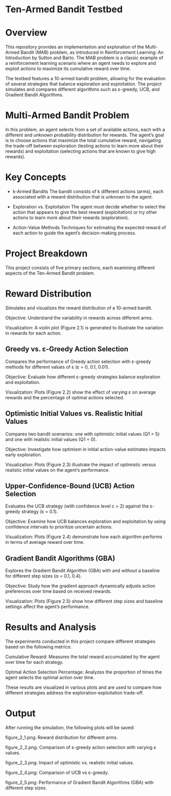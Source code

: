 # Ten-Armed Bandit Testbed
# Overview
This repository provides an implementation and exploration of the Multi-Armed Bandit (MAB) problem, as introduced in Reinforcement Learning: An Introduction by Sutton and Barto. The MAB problem is a classic example of a reinforcement learning scenario where an agent needs to explore and exploit actions to maximize its cumulative reward over time.

The testbed features a 10-armed bandit problem, allowing for the evaluation of several strategies that balance exploration and exploitation. The project simulates and compares different algorithms such as ε-greedy, UCB, and Gradient Bandit Algorithms.

# Multi-Armed Bandit Problem
In this problem, an agent selects from a set of available actions, each with a different and unknown probability distribution for rewards. The agent’s goal is to choose actions that maximize the total cumulative reward, navigating the trade-off between exploration (testing actions to learn more about their rewards) and exploitation (selecting actions that are known to give high rewards).

# Key Concepts
- k-Armed Bandits
The bandit consists of k different actions (arms), each associated with a reward distribution that is unknown to the agent.

- Exploration vs. Exploitation
The agent must decide whether to select the action that appears to give the best reward (exploitation) or try other actions to learn more about their rewards (exploration).

- Action-Value Methods
Techniques for estimating the expected reward of each action to guide the agent’s decision-making process.

# Project Breakdown
This project consists of five primary sections, each examining different aspects of the Ten-Armed Bandit problem.

# Reward Distribution
Simulates and visualizes the reward distribution of a 10-armed bandit.

Objective: Understand the variability in rewards across different arms.

Visualization: A violin plot (Figure 2.1) is generated to illustrate the variation in rewards for each action.

## Greedy vs. ε-Greedy Action Selection
Compares the performance of Greedy action selection with ε-greedy methods for different values of ε (ε = 0, 0.1, 0.01).

Objective: Evaluate how different ε-greedy strategies balance exploration and exploitation.

Visualization: Plots (Figure 2.2) show the effect of varying ε on average rewards and the percentage of optimal actions selected.

## Optimistic Initial Values vs. Realistic Initial Values
Compares two bandit scenarios: one with optimistic initial values (Q1 = 5) and one with realistic initial values (Q1 = 0).

Objective: Investigate how optimism in initial action-value estimates impacts early exploration.

Visualization: Plots (Figure 2.3) illustrate the impact of optimistic versus realistic initial values on the agent’s performance.

## Upper-Confidence-Bound (UCB) Action Selection
Evaluates the UCB strategy (with confidence level c = 2) against the ε-greedy strategy (ε = 0.1).

Objective: Examine how UCB balances exploration and exploitation by using confidence intervals to prioritize uncertain actions.

Visualization: Plots (Figure 2.4) demonstrate how each algorithm performs in terms of average reward over time.

## Gradient Bandit Algorithms (GBA)
Explores the Gradient Bandit Algorithm (GBA) with and without a baseline for different step sizes (α = 0.1, 0.4).

Objective: Study how the gradient approach dynamically adjusts action preferences over time based on received rewards.

Visualization: Plots (Figure 2.5) show how different step sizes and baseline settings affect the agent’s performance.

# Results and Analysis
The experiments conducted in this project compare different strategies based on the following metrics:

Cumulative Reward: Measures the total reward accumulated by the agent over time for each strategy.

Optimal Action Selection Percentage: Analyzes the proportion of times the agent selects the optimal action over time.

These results are visualized in various plots and are used to compare how different strategies address the exploration-exploitation trade-off.

# Output
After running the simulation, the following plots will be saved:

figure_2_1.png: Reward distribution for different arms.

figure_2_2.png: Comparison of ε-greedy action selection with varying ε values.

figure_2_3.png: Impact of optimistic vs. realistic initial values.

figure_2_4.png: Comparison of UCB vs ε-greedy.

figure_2_5.png: Performance of Gradient Bandit Algorithms (GBA) with different step sizes.
